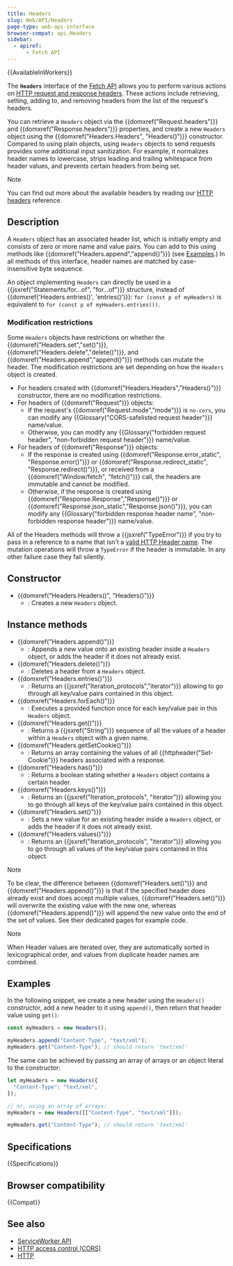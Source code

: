 ```yaml
---
title: Headers
slug: Web/API/Headers
page-type: web-api-interface
browser-compat: api.Headers
sidebar:
  - apiref:
      - Fetch API
---
```


{{AvailableInWorkers}}

The **`Headers`** interface of the [Fetch API](/en-US/docs/Web/API/Fetch_API) allows you to perform various actions on [HTTP request and response headers](/en-US/docs/Web/HTTP/Reference/Headers). These actions include retrieving, setting, adding to, and removing headers from the list of the request's headers.

You can retrieve a `Headers` object via the {{domxref("Request.headers")}} and {{domxref("Response.headers")}} properties, and create a new `Headers` object using the {{domxref("Headers.Headers", "Headers()")}} constructor. Compared to using plain objects, using `Headers` objects to send requests provides some additional input sanitization. For example, it normalizes header names to lowercase, strips leading and trailing whitespace from header values, and prevents certain headers from being set.

> [!NOTE]
> You can find out more about the available headers by reading our [HTTP headers](/en-US/docs/Web/HTTP/Reference/Headers) reference.

## Description

A `Headers` object has an associated header list, which is initially empty and consists of zero or more name and value pairs. You can add to this using methods like {{domxref("Headers.append","append()")}} (see [Examples](#examples).) In all methods of this interface, header names are matched by case-insensitive byte sequence.

An object implementing `Headers` can directly be used in a {{jsxref("Statements/for...of", "for...of")}} structure, instead of {{domxref('Headers.entries()', 'entries()')}}: `for (const p of myHeaders)` is equivalent to `for (const p of myHeaders.entries())`.

### Modification restrictions

Some `Headers` objects have restrictions on whether the {{domxref("Headers.set","set()")}}, {{domxref("Headers.delete","delete()")}}, and {{domxref("Headers.append","append()")}} methods can mutate the header. The modification restrictions are set depending on how the `Headers` object is created.

- For headers created with {{domxref("Headers.Headers","Headers()")}} constructor, there are no modification restrictions.
- For headers of {{domxref("Request")}} objects:
  - If the request's {{domxref("Request.mode","mode")}} is `no-cors`, you can modify any {{Glossary("CORS-safelisted request header")}} name/value.
  - Otherwise, you can modify any {{Glossary("forbidden request header", "non-forbidden request header")}} name/value.
- For headers of {{domxref("Response")}} objects:
  - If the response is created using {{domxref("Response.error_static", "Response.error()")}} or {{domxref("Response.redirect_static", "Response.redirect()")}}, or received from a {{domxref("Window/fetch", "fetch()")}} call, the headers are immutable and cannot be modified.
  - Otherwise, if the response is created using {{domxref("Response.Response","Response()")}} or {{domxref("Response.json_static","Response.json()")}}, you can modify any {{Glossary("forbidden response header name", "non-forbidden response header")}} name/value.

All of the Headers methods will throw a {{jsxref("TypeError")}} if you try to pass in a reference to a name that isn't a [valid HTTP Header name](https://fetch.spec.whatwg.org/#concept-header-name). The mutation operations will throw a `TypeError` if the header is immutable. In any other failure case they fail silently.

## Constructor

- {{domxref("Headers.Headers()", "Headers()")}}
  - : Creates a new `Headers` object.

## Instance methods

- {{domxref("Headers.append()")}}
  - : Appends a new value onto an existing header inside a `Headers` object, or adds the header if it does not already exist.
- {{domxref("Headers.delete()")}}
  - : Deletes a header from a `Headers` object.
- {{domxref("Headers.entries()")}}
  - : Returns an {{jsxref("Iteration_protocols","iterator")}} allowing to go through all key/value pairs contained in this object.
- {{domxref("Headers.forEach()")}}
  - : Executes a provided function once for each key/value pair in this `Headers` object.
- {{domxref("Headers.get()")}}
  - : Returns a {{jsxref("String")}} sequence of all the values of a header within a `Headers` object with a given name.
- {{domxref("Headers.getSetCookie()")}}
  - : Returns an array containing the values of all {{httpheader("Set-Cookie")}} headers associated with a response.
- {{domxref("Headers.has()")}}
  - : Returns a boolean stating whether a `Headers` object contains a certain header.
- {{domxref("Headers.keys()")}}
  - : Returns an {{jsxref("Iteration_protocols", "iterator")}} allowing you to go through all keys of the key/value pairs contained in this object.
- {{domxref("Headers.set()")}}
  - : Sets a new value for an existing header inside a `Headers` object, or adds the header if it does not already exist.
- {{domxref("Headers.values()")}}
  - : Returns an {{jsxref("Iteration_protocols", "iterator")}} allowing you to go through all values of the key/value pairs contained in this object.

> [!NOTE]
> To be clear, the difference between {{domxref("Headers.set()")}} and {{domxref("Headers.append()")}} is that if the specified header does already exist and does accept multiple values, {{domxref("Headers.set()")}} will overwrite the existing value with the new one, whereas {{domxref("Headers.append()")}} will append the new value onto the end of the set of values. See their dedicated pages for example code.

> [!NOTE]
> When Header values are iterated over, they are automatically sorted in lexicographical order, and values from duplicate header names are combined.

## Examples

In the following snippet, we create a new header using the `Headers()` constructor, add a new header to it using `append()`, then return that header value using `get()`:

```js
const myHeaders = new Headers();

myHeaders.append("Content-Type", "text/xml");
myHeaders.get("Content-Type"); // should return 'text/xml'
```

The same can be achieved by passing an array of arrays or an object literal to the constructor:

```js
let myHeaders = new Headers({
  "Content-Type": "text/xml",
});

// or, using an array of arrays:
myHeaders = new Headers([["Content-Type", "text/xml"]]);

myHeaders.get("Content-Type"); // should return 'text/xml'
```

## Specifications

{{Specifications}}

## Browser compatibility

{{Compat}}

## See also

- [ServiceWorker API](/en-US/docs/Web/API/Service_Worker_API)
- [HTTP access control (CORS)](/en-US/docs/Web/HTTP/Guides/CORS)
- [HTTP](/en-US/docs/Web/HTTP)
